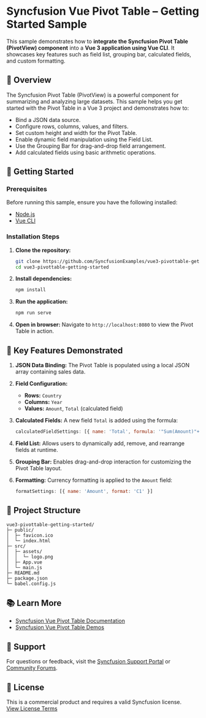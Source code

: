 
# Syncfusion Vue Pivot Table – Getting Started Sample

This sample demonstrates how to **integrate the Syncfusion Pivot Table (PivotView) component** into a **Vue 3 application using Vue CLI**. It showcases key features such as field list, grouping bar, calculated fields, and custom formatting.

## 📖 Overview

The Syncfusion Pivot Table (PivotView) is a powerful component for summarizing and analyzing large datasets. This sample helps you get started with the Pivot Table in a Vue 3 project and demonstrates how to:

- Bind a JSON data source.
- Configure rows, columns, values, and filters.
- Set custom height and width for the Pivot Table.
- Enable dynamic field manipulation using the Field List.
- Use the Grouping Bar for drag-and-drop field arrangement.
- Add calculated fields using basic arithmetic operations.

## 🚀 Getting Started

### Prerequisites

Before running this sample, ensure you have the following installed:

- [Node.js](https://nodejs.org/)
- [Vue CLI](https://cli.vuejs.org/)

### Installation Steps

1. **Clone the repository:**
   ```bash
   git clone https://github.com/SyncfusionExamples/vue3-pivottable-getting-started
   cd vue3-pivottable-getting-started
   ```

2. **Install dependencies:**
   ```bash
   npm install
   ```

3. **Run the application:**
   ```bash
   npm run serve
   ```

4. **Open in browser:**
   Navigate to `http://localhost:8080` to view the Pivot Table in action.

## 🔧 Key Features Demonstrated

1. **JSON Data Binding:**
   The Pivot Table is populated using a local JSON array containing sales data.

2. **Field Configuration:**
   - **Rows:** `Country`
   - **Columns:** `Year`
   - **Values:** `Amount`, `Total` (calculated field)

3. **Calculated Fields:**
   A new field `Total` is added using the formula:
   ```js
   calculatedFieldSettings: [{ name: 'Total', formula: '"Sum(Amount)"+"Sum(Sold)"' }]
   ```

4. **Field List:**
   Allows users to dynamically add, remove, and rearrange fields at runtime.

5. **Grouping Bar:**
   Enables drag-and-drop interaction for customizing the Pivot Table layout.

6. **Formatting:**
   Currency formatting is applied to the `Amount` field:
   ```js
   formatSettings: [{ name: 'Amount', format: 'C1' }]
   ```

## 📂 Project Structure

```
vue3-pivottable-getting-started/
├─ public/
│  ├─ favicon.ico
│  └─ index.html
├─ src/
│  ├─ assets/
│  │  └─ logo.png
│  ├─ App.vue
│  └─ main.js
├─ README.md
├─ package.json
└─ babel.config.js
```

## 📚 Learn More

- [Syncfusion Vue Pivot Table Documentation](https://ej2.syncfusion.com/vue/documentation/pivotview/getting-started/)
- [Syncfusion Vue Pivot Table Demos](https://ej2.syncfusion.com/vue/demos/#/material3/pivot-table/overview)

## 💬 Support

For questions or feedback, visit the [Syncfusion Support Portal](https://support.syncfusion.com) or [Community Forums](https://www.syncfusion.com/forums).

## 📜 License

This is a commercial product and requires a valid Syncfusion license.  
[View License Terms](https://www.syncfusion.com/license/studio/22.2.5/syncfusion_essential_studio_eula.pdf)

